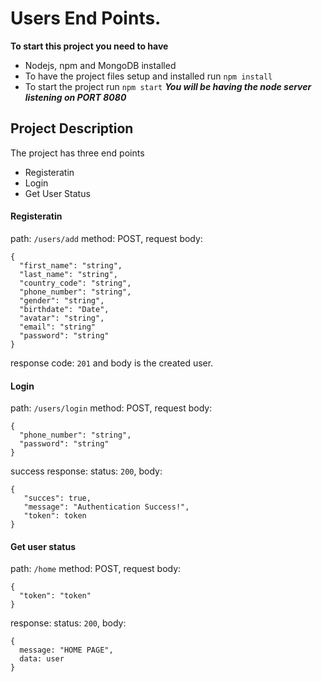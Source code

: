 # Users End Points.

**To start this project you need to have**
* Nodejs, npm and MongoDB installed
* To have the project files setup and installed run `npm install`
* To start the project run `npm start`
***You will be having the node server listening on PORT 8080***

## Project Description
The project has three end points 
* Registeratin
* Login
* Get User Status

#### Registeratin
path: `/users/add`
method: POST, request body:
```
{
  "first_name": "string",
  "last_name": "string",
  "country_code": "string",
  "phone_number": "string",
  "gender": "string",
  "birthdate": "Date",
  "avatar": "string",
  "email": "string"
  "password": "string"
}
```
response code: `201` and body is the created user.

#### Login
path: `/users/login`
method: POST, request body:
```
{
  "phone_number": "string",
  "password": "string"
}
```
success response: status: `200`, body:
```
{
   "succes": true,
   "message": "Authentication Success!",
   "token": token
}
```
#### Get user status
path: `/home`
method: POST, request body:
```
{
  "token": "token"
}
```
response: status: `200`, body:
```
{
  message: "HOME PAGE",
  data: user
}
```
